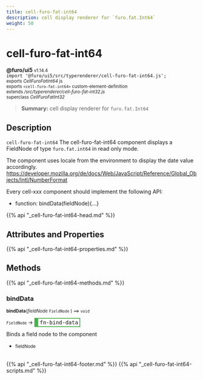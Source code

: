 ```yaml
---
title: cell-furo-fat-int64
description: cell display renderer for `furo.fat.Int64`
weight: 50
---
```


# cell-furo-fat-int64
**@furo/ui5** <small>v1.14.4</small>
<br>`import '@furo/ui5/src/typerenderer/cell-furo-fat-int64.js';`<small>
<br>exports *CellFuroFatInt64* js
<br>exports `<cell-furo-fat-int64>` custom-element-definition
<br>extends */src/typerenderer/cell-furo-fat-int32.js*
<br>superclass *CellFuroFatInt32*</small>

> **Summary:** cell display renderer for `furo.fat.Int64`

## Description

`cell-furo-fat-int64`
The cell-furo-fat-int64 component displays a FieldNode of type `furo.fat.int64` in read only mode.

The component uses locale from the environment to display the date value accordingly.
https://developer.mozilla.org/de/docs/Web/JavaScript/Reference/Global_Objects/Intl/NumberFormat

Every cell-xxx component should implement the following API:
- function: bindData(fieldNode){...}

{{% api "_cell-furo-fat-int64-head.md" %}}

## Attributes and Properties
{{% api "_cell-furo-fat-int64-properties.md" %}}






## Methods
{{% api "_cell-furo-fat-int64-methods.md" %}}



### **bindData**
<small>**bindData**(*fieldNode* `FieldNode` ) ⟹ `void`</small>

<small>`FieldNode` </small> →
<span  style="border-width:2px 2px 2px 10px; border-style: solid;border-color:  rgb(76, 175, 80);font-family:monospace; padding:2px 4px;">fn-bind-data</span>

Binds a field node to the component

- <small>fieldNode </small>
<br><br>





{{% api "_cell-furo-fat-int64-footer.md" %}}
{{% api "_cell-furo-fat-int64-scripts.md" %}}
